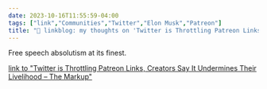 ```yaml
---
date: 2023-10-16T11:55:59-04:00
tags: ["link","Communities","Twitter","Elon Musk","Patreon"]
title: "🔗 linkblog: my thoughts on 'Twitter is Throttling Patreon Links, Creators Say It Undermines Their Livelihood – The Markup'"
---
```

Free speech absolutism at its finest.

[link to "Twitter is Throttling Patreon Links, Creators Say It Undermines Their Livelihood – The Markup"](https://themarkup.org/news/2023/10/16/twitter-is-throttling-patreon-links-creators-say-it-undermines-their-livelihood)